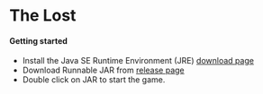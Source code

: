 # The Lost

#### Getting started

* Install the Java SE Runtime Environment (JRE)
[download page](http://www.oracle.com/technetwork/java/javase/downloads/index.html)
* Download Runnable JAR from [release page](https://github.com/lemeleti/thelost/releases)
* Double click on JAR to start the game.